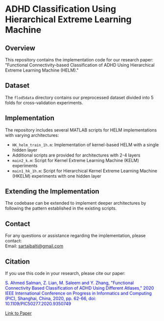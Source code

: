 # ADHD Classification Using Hierarchical Extreme Learning Machine

## Overview
This repository contains the implementation code for our research paper: "Functional Connectivity-based Classification of ADHD Using Hierarchical Extreme Learning Machine (HELM)."

## Dataset
The `flod5data` directory contains our preprocessed dataset divided into 5 folds for cross-validation experiments.

## Implementation
The repository includes several MATLAB scripts for HELM implementations with varying architectures:
- `HK_helm_train_1h.m`: Implementation of kernel-based HELM with a single hidden layer
- Additional scripts are provided for architectures with 2-4 layers
- `main2_k.m`: Script for Kernel Extreme Learning Machine (KELM) experiments
- `main1_hk_1h.m`: Script for Hierarchical Kernel Extreme Learning Machine (HKELM) experiments with one hidden layer

## Extending the Implementation
The codebase can be extended to implement deeper architectures by following the pattern established in the existing scripts.

## Contact
For any questions or assistance regarding the implementation, please contact:  
Email: sartajbalti@gmail.com

## Citation
If you use this code in your research, please cite our paper:

<div style="color: blue;">
S. Ahmed Salman, Z. Lian, M. Saleem and Y. Zhang, "Functional Connectivity Based Classification of ADHD Using Different Atlases," 2020 IEEE International Conference on Progress in Informatics and Computing (PIC), Shanghai, China, 2020, pp. 62-66, doi: 10.1109/PIC50277.2020.9350749
</div>

[Link to Paper](https://ieeexplore.ieee.org/abstract/document/9350749)
